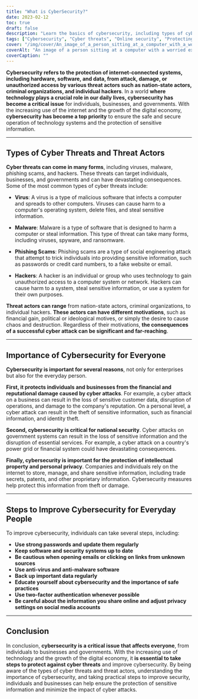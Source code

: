 ```yaml
---
title: "What is CyberSecurity?"
date: 2023-02-12
toc: true
draft: false
description: "Learn the basics of cybersecurity, including types of cyber threats, the importance of cybersecurity, and steps to improve online security."
tags: ["Cybersecurity", "Cyber threats", "Online security", "Protecting data", "Virus", "Malware", "Phishing scams", "Hackers", "National security", "Intellectual property", "Personal privacy"]
cover: "/img/cover/An_image_of_a_person_sitting_at_a_computer_with_a_worried_face.png"
coverAlt: "An image of a person sitting at a computer with a worried expression while a hacker or cybercriminal is shown on the screen, representing the dangers of cyber threats and the importance of cybersecurity"
coverCaption: ""
---
```


**Cybersecurity refers to the protection of internet-connected systems, including hardware, software, and data, from attack, damage, or unauthorized access by various threat actors such as nation-state actors, criminal organizations, and individual hackers**. In a world **where technology plays a crucial role in our daily lives, cybersecurity has become a critical issue** for individuals, businesses, and governments. With the increasing use of the internet and the growth of the digital economy, **cybersecurity has become a top priority** to ensure the safe and secure operation of technology systems and the protection of sensitive information.

______

## Types of Cyber Threats and Threat Actors

**Cyber threats can come in many forms**, including viruses, malware, phishing scams, and hackers. These threats can target individuals, businesses, and governments and can have devastating consequences. Some of the most common types of cyber threats include:

- **Virus**: A virus is a type of malicious software that infects a computer and spreads to other computers. Viruses can cause harm to a computer's operating system, delete files, and steal sensitive information.

- **Malware**: Malware is a type of software that is designed to harm a computer or steal information. This type of threat can take many forms, including viruses, spyware, and ransomware.

- **Phishing Scams**: Phishing scams are a type of social engineering attack that attempt to trick individuals into providing sensitive information, such as passwords or credit card numbers, to a fake website or email.

- **Hackers**: A hacker is an individual or group who uses technology to gain unauthorized access to a computer system or network. Hackers can cause harm to a system, steal sensitive information, or use a system for their own purposes.

**Threat actors can range** from nation-state actors, criminal organizations, to individual hackers. **These actors can have different motivations**, such as financial gain, political or ideological motives, or simply the desire to cause chaos and destruction. Regardless of their motivations, **the consequences of a successful cyber attack can be significant and far-reaching**.

______

## Importance of Cybersecurity for Everyone

**Cybersecurity is important for several reasons**, not only for enterprises but also for the everyday person. 

**First, it protects individuals and businesses from the financial and reputational damage caused by cyber attacks**. For example, a cyber attack on a business can result in the loss of sensitive customer data, disruption of operations, and damage to the company's reputation. On a personal level, a cyber attack can result in the theft of sensitive information, such as financial information, and identity theft.

**Second, cybersecurity is critical for national security**. Cyber attacks on government systems can result in the loss of sensitive information and the disruption of essential services. For example, a cyber attack on a country's power grid or financial system could have devastating consequences.

**Finally, cybersecurity is important for the protection of intellectual property and personal privacy**. Companies and individuals rely on the internet to store, manage, and share sensitive information, including trade secrets, patents, and other proprietary information. Cybersecurity measures help protect this information from theft or damage.

______

## Steps to Improve Cybersecurity for Everyday People

To improve cybersecurity, individuals can take several steps, including:

- **Use strong passwords and update them regularly**
- **Keep software and security systems up to date**
- **Be cautious when opening emails or clicking on links from unknown sources**
- **Use anti-virus and anti-malware software**
- **Back up important data regularly**
- **Educate yourself about cybersecurity and the importance of safe practices**
- **Use two-factor authentication whenever possible**
- **Be careful about the information you share online and adjust privacy settings on social media accounts**


______
## Conclusion

In conclusion, **cybersecurity is a critical issue that affects everyone**, from individuals to businesses and governments. With the increasing use of technology and the growth of the digital economy, it **is essential to take steps to protect against cyber threats** and improve cybersecurity. By being aware of the types of cyber threats and threat actors, understanding the importance of cybersecurity, and taking practical steps to improve security, individuals and businesses can help ensure the protection of sensitive information and minimize the impact of cyber attacks.
